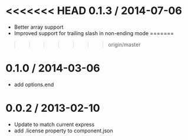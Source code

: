 <<<<<<< HEAD
0.1.3 / 2014-07-06
==================

  * Better array support
  * Improved support for trailing slash in non-ending mode
=======
>>>>>>> origin/master

0.1.0 / 2014-03-06
==================

  * add options.end

0.0.2 / 2013-02-10
==================

  * Update to match current express
  * add .license property to component.json
